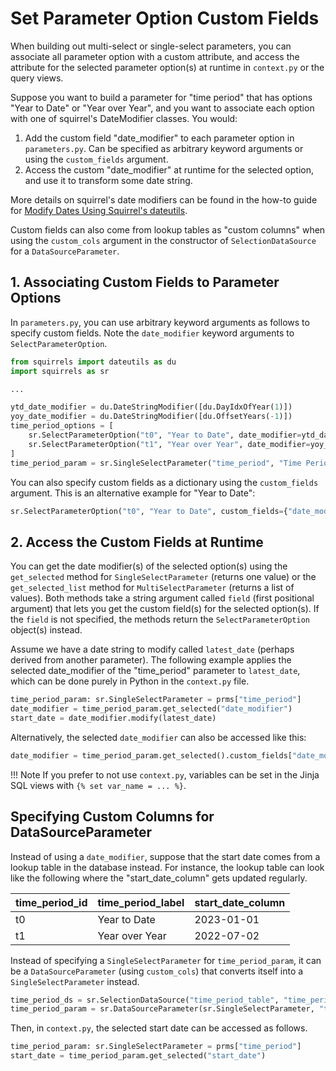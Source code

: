 # Set Parameter Option Custom Fields

When building out multi-select or single-select parameters, you can associate all parameter option with a custom attribute, and access the attribute for the selected parameter option(s) at runtime in `context.py` or the query views.

Suppose you want to build a parameter for "time period" that has options "Year to Date" or "Year over Year", and you want to associate each option with one of squirrel's DateModifier classes. You would:

1. Add the custom field "date_modifier" to each parameter option in `parameters.py`. Can be specified as arbitrary keyword arguments or using the `custom_fields` argument.
2. Access the custom "date_modifier" at runtime for the selected option, and use it to transform some date string.

More details on squirrel's date modifiers can be found in the how-to guide for [Modify Dates Using Squirrel's dateutils](../how-to/modify-dates.md).

Custom fields can also come from lookup tables as "custom columns" when using the `custom_cols` argument in the constructor of `SelectionDataSource` for a `DataSourceParameter`.

## 1. Associating Custom Fields to Parameter Options

In `parameters.py`, you can use arbitrary keyword arguments as follows to specify custom fields. Note the `date_modifier` keyword arguments to `SelectParameterOption`.

```python
from squirrels import dateutils as du
import squirrels as sr

...

ytd_date_modifier = du.DateStringModifier([du.DayIdxOfYear(1)])
yoy_date_modifier = du.DateStringModifier([du.OffsetYears(-1)])
time_period_options = [
    sr.SelectParameterOption("t0", "Year to Date", date_modifier=ytd_date_modifier),
    sr.SelectParameterOption("t1", "Year over Year", date_modifier=yoy_date_modifier)
]
time_period_param = sr.SingleSelectParameter("time_period", "Time Period", time_period_options)
```

You can also specify custom fields as a dictionary using the `custom_fields` argument. This is an alternative example for "Year to Date":

```python
sr.SelectParameterOption("t0", "Year to Date", custom_fields={"date_modifier":ytd_date_modifier})
```

## 2. Access the Custom Fields at Runtime

You can get the date modifier(s) of the selected option(s) using the `get_selected` method for `SingleSelectParameter` (returns one value) or the `get_selected_list` method for `MultiSelectParameter` (returns a list of values). Both methods take a string argument called `field` (first positional argument) that lets you get the custom field(s) for the selected option(s). If the `field` is not specified, the methods return the `SelectParameterOption` object(s) instead.

Assume we have a date string to modify called `latest_date` (perhaps derived from another parameter). The following example applies the selected date_modifier of the "time_period" parameter to `latest_date`, which can be done purely in Python in the `context.py` file.

```python
time_period_param: sr.SingleSelectParameter = prms["time_period"]
date_modifier = time_period_param.get_selected("date_modifier")
start_date = date_modifier.modify(latest_date)
```

Alternatively, the selected `date_modifier` can also be accessed like this:

```python
date_modifier = time_period_param.get_selected().custom_fields["date_modifier"]
```

!!! Note
    If you prefer to not use `context.py`, variables can be set in the Jinja SQL views with `{% set var_name = ... %}`.

## Specifying Custom Columns for DataSourceParameter

Instead of using a `date_modifier`, suppose that the start date comes from a lookup table in the database instead. For instance, the lookup table can look like the following where the "start_date_column" gets updated regularly.

|time_period_id|time_period_label|start_date_column|
|:-------------|:----------------|:---------|
|t0|Year to Date|2023-01-01|
|t1|Year over Year|2022-07-02|

Instead of specifying a `SingleSelectParameter` for `time_period_param`, it can be a `DataSourceParameter` (using `custom_cols`) that converts itself into a `SingleSelectParameter` instead.

```python
time_period_ds = sr.SelectionDataSource("time_period_table", "time_period_id", "time_period_label", custom_cols={"start_date": "start_date_column"})
time_period_param = sr.DataSourceParameter(sr.SingleSelectParameter, "time_period", "Time Period", time_period_ds)
```

Then, in `context.py`, the selected start date can be accessed as follows.

```python
time_period_param: sr.SingleSelectParameter = prms["time_period"]
start_date = time_period_param.get_selected("start_date")
```
